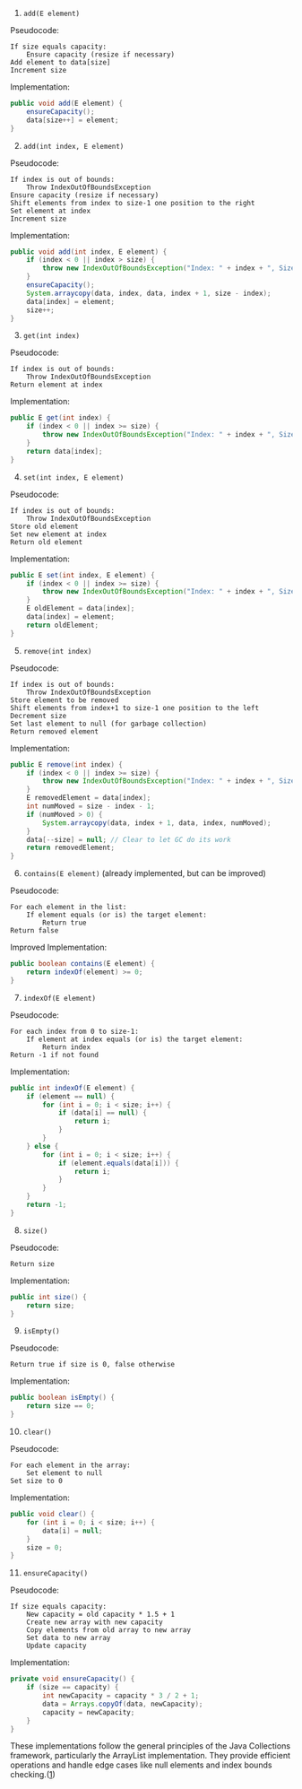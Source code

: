 1. `add(E element)`

Pseudocode:
```
If size equals capacity:
    Ensure capacity (resize if necessary)
Add element to data[size]
Increment size
```

Implementation:
```java:ArrayListsOverridenCustomMethods/MyArrayList.java
public void add(E element) {
    ensureCapacity();
    data[size++] = element;
}
```

2. `add(int index, E element)`

Pseudocode:
```
If index is out of bounds:
    Throw IndexOutOfBoundsException
Ensure capacity (resize if necessary)
Shift elements from index to size-1 one position to the right
Set element at index
Increment size
```

Implementation:
```java:ArrayListsOverridenCustomMethods/MyArrayList.java
public void add(int index, E element) {
    if (index < 0 || index > size) {
        throw new IndexOutOfBoundsException("Index: " + index + ", Size: " + size);
    }
    ensureCapacity();
    System.arraycopy(data, index, data, index + 1, size - index);
    data[index] = element;
    size++;
}
```

3. `get(int index)`

Pseudocode:
```
If index is out of bounds:
    Throw IndexOutOfBoundsException
Return element at index
```

Implementation:
```java:ArrayListsOverridenCustomMethods/MyArrayList.java
public E get(int index) {
    if (index < 0 || index >= size) {
        throw new IndexOutOfBoundsException("Index: " + index + ", Size: " + size);
    }
    return data[index];
}
```

4. `set(int index, E element)`

Pseudocode:
```
If index is out of bounds:
    Throw IndexOutOfBoundsException
Store old element
Set new element at index
Return old element
```

Implementation:
```java:ArrayListsOverridenCustomMethods/MyArrayList.java
public E set(int index, E element) {
    if (index < 0 || index >= size) {
        throw new IndexOutOfBoundsException("Index: " + index + ", Size: " + size);
    }
    E oldElement = data[index];
    data[index] = element;
    return oldElement;
}
```

5. `remove(int index)`

Pseudocode:
```
If index is out of bounds:
    Throw IndexOutOfBoundsException
Store element to be removed
Shift elements from index+1 to size-1 one position to the left
Decrement size
Set last element to null (for garbage collection)
Return removed element
```

Implementation:
```java:ArrayListsOverridenCustomMethods/MyArrayList.java
public E remove(int index) {
    if (index < 0 || index >= size) {
        throw new IndexOutOfBoundsException("Index: " + index + ", Size: " + size);
    }
    E removedElement = data[index];
    int numMoved = size - index - 1;
    if (numMoved > 0) {
        System.arraycopy(data, index + 1, data, index, numMoved);
    }
    data[--size] = null; // Clear to let GC do its work
    return removedElement;
}
```

6. `contains(E element)` (already implemented, but can be improved)

Pseudocode:
```
For each element in the list:
    If element equals (or is) the target element:
        Return true
Return false
```

Improved Implementation:
```java:ArrayListsOverridenCustomMethods/MyArrayList.java
public boolean contains(E element) {
    return indexOf(element) >= 0;
}
```

7. `indexOf(E element)`

Pseudocode:
```
For each index from 0 to size-1:
    If element at index equals (or is) the target element:
        Return index
Return -1 if not found
```

Implementation:
```java:ArrayListsOverridenCustomMethods/MyArrayList.java
public int indexOf(E element) {
    if (element == null) {
        for (int i = 0; i < size; i++) {
            if (data[i] == null) {
                return i;
            }
        }
    } else {
        for (int i = 0; i < size; i++) {
            if (element.equals(data[i])) {
                return i;
            }
        }
    }
    return -1;
}
```

8. `size()`

Pseudocode:
```
Return size
```

Implementation:
```java:ArrayListsOverridenCustomMethods/MyArrayList.java
public int size() {
    return size;
}
```

9. `isEmpty()`

Pseudocode:
```
Return true if size is 0, false otherwise
```

Implementation:
```java:ArrayListsOverridenCustomMethods/MyArrayList.java
public boolean isEmpty() {
    return size == 0;
}
```

10. `clear()`

Pseudocode:
```
For each element in the array:
    Set element to null
Set size to 0
```

Implementation:
```java:ArrayListsOverridenCustomMethods/MyArrayList.java
public void clear() {
    for (int i = 0; i < size; i++) {
        data[i] = null;
    }
    size = 0;
}
```

11. `ensureCapacity()`

Pseudocode:
```
If size equals capacity:
    New capacity = old capacity * 1.5 + 1
    Create new array with new capacity
    Copy elements from old array to new array
    Set data to new array
    Update capacity
```

Implementation:
```java:ArrayListsOverridenCustomMethods/MyArrayList.java
private void ensureCapacity() {
    if (size == capacity) {
        int newCapacity = capacity * 3 / 2 + 1;
        data = Arrays.copyOf(data, newCapacity);
        capacity = newCapacity;
    }
}
```

These implementations follow the general principles of the Java Collections framework, particularly the ArrayList implementation. They provide efficient operations and handle edge cases like null elements and index bounds checking.([1](https://docs.oracle.com/en%2Fjava%2Fjavase%2F22%2Fdocs%2Fapi%2F%2F/java.base/java/util/doc-files/coll-overview.html))